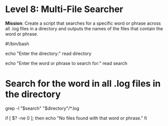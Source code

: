 # Level 8: Multi-File Searcher

**Mission**: Create a script that searches for a specific word or phrase across all .log files in a directory and outputs the names of the files that contain the word or phrase.






#!/bin/bash

echo "Enter the directory:"
read directory

echo "Enter the word or phrase to search for:"
read search


# Search for the word in all .log files in the directory
grep -l "$search" "$directory"/*.log

if [ $? -ne 0 ]; then
  echo "No files found with that word or phrase."
fi